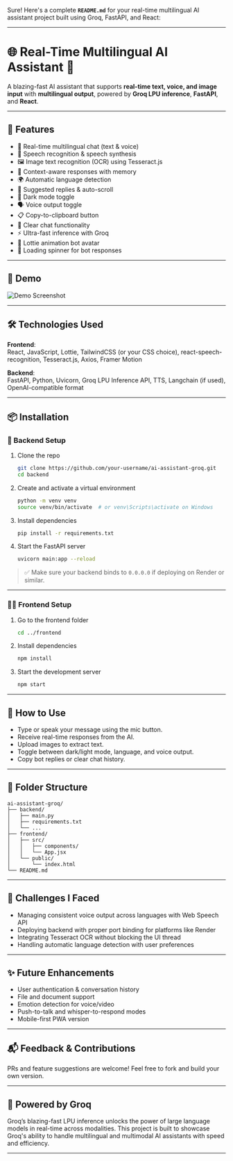 Sure! Here's a complete **`README.md`** for your real-time multilingual AI assistant project built using Groq, FastAPI, and React:

---

# 🌐 Real-Time Multilingual AI Assistant 🤖

A blazing-fast AI assistant that supports **real-time text, voice, and image input** with **multilingual output**, powered by **Groq LPU inference**, **FastAPI**, and **React**.

---

## 🚀 Features

- 💬 Real-time multilingual chat (text & voice)
- 🎤 Speech recognition & speech synthesis
- 🖼️ Image text recognition (OCR) using Tesseract.js
- 🧠 Context-aware responses with memory
- 🌍 Automatic language detection
- 🔁 Suggested replies & auto-scroll
- 🌙 Dark mode toggle
- 🗣️ Voice output toggle
- 📋 Copy-to-clipboard button
- 🧹 Clear chat functionality
- ⚡ Ultra-fast inference with Groq
- 🧪 Lottie animation bot avatar
- 🔄 Loading spinner for bot responses

---

## 📸 Demo

![Demo Screenshot](./demo-screenshot.png)

---

## 🛠 Technologies Used

**Frontend**:  
React, JavaScript, Lottie, TailwindCSS (or your CSS choice), react-speech-recognition, Tesseract.js, Axios, Framer Motion

**Backend**:  
FastAPI, Python, Uvicorn, Groq LPU Inference API, TTS, Langchain (if used), OpenAI-compatible format

---

## 📦 Installation

### 🔧 Backend Setup

1. Clone the repo  
   ```bash
   git clone https://github.com/your-username/ai-assistant-groq.git
   cd backend
   ```

2. Create and activate a virtual environment  
   ```bash
   python -m venv venv
   source venv/bin/activate  # or venv\Scripts\activate on Windows
   ```

3. Install dependencies  
   ```bash
   pip install -r requirements.txt
   ```

4. Start the FastAPI server  
   ```bash
   uvicorn main:app --reload
   ```

> ✅ Make sure your backend binds to `0.0.0.0` if deploying on Render or similar.

---

### 🧑‍💻 Frontend Setup

1. Go to the frontend folder  
   ```bash
   cd ../frontend
   ```

2. Install dependencies  
   ```bash
   npm install
   ```

3. Start the development server  
   ```bash
   npm start
   ```

---

## 📄 How to Use

- Type or speak your message using the mic button.
- Receive real-time responses from the AI.
- Upload images to extract text.
- Toggle between dark/light mode, language, and voice output.
- Copy bot replies or clear chat history.

---

## 🧩 Folder Structure

```
ai-assistant-groq/
├── backend/
│   ├── main.py
│   ├── requirements.txt
│   └── ...
├── frontend/
│   ├── src/
│   │   ├── components/
│   │   └── App.jsx
│   └── public/
│       └── index.html
└── README.md
```

---

## 🧠 Challenges I Faced

- Managing consistent voice output across languages with Web Speech API
- Deploying backend with proper port binding for platforms like Render
- Integrating Tesseract OCR without blocking the UI thread
- Handling automatic language detection with user preferences

---

## ✨ Future Enhancements

- User authentication & conversation history
- File and document support
- Emotion detection for voice/video
- Push-to-talk and whisper-to-respond modes
- Mobile-first PWA version

---

## 📬 Feedback & Contributions

PRs and feature suggestions are welcome! Feel free to fork and build your own version.

---

## 🧠 Powered by Groq

Groq’s blazing-fast LPU inference unlocks the power of large language models in real-time across modalities. This project is built to showcase Groq's ability to handle multilingual and multimodal AI assistants with speed and efficiency.

---


